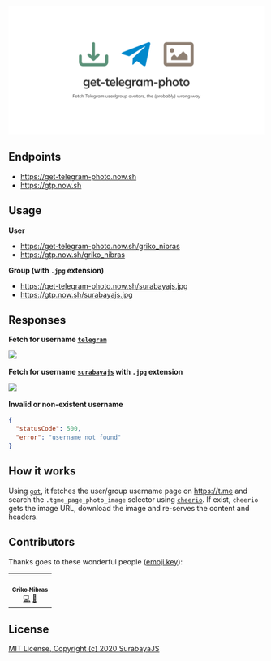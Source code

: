 <!-- markdownlint-disable MD033 MD036 MD041 -->

[![get-telegram-photo](./header.png)](.)

## Endpoints

- <https://get-telegram-photo.now.sh>
- <https://gtp.now.sh>

## Usage

**User**

- <https://get-telegram-photo.now.sh/griko_nibras>
- <https://gtp.now.sh/griko_nibras>

**Group (with `.jpg` extension)**

- <https://get-telegram-photo.now.sh/surabayajs.jpg>
- <https://gtp.now.sh/surabayajs.jpg>

## Responses

**Fetch for username [`telegram`](https://t.me/telegram)**

<a href="https://gtp.now.sh/telegram"><img src="https://gtp.now.sh/telegram" width="160" /></a><br />

**Fetch for username [`surabayajs`](https://t.me/surabayajs) with `.jpg` extension**

<a href="https://gtp.now.sh/surabayajs.jpg"><img src="https://gtp.now.sh/surabayajs.jpg" width="160" /></a><br />

**Invalid or non-existent username**

```json
{
  "statusCode": 500,
  "error": "username not found"
}
```

## How it works

Using [`got`](https://github.com/sindresorhus/got), it fetches the user/group username page on <https://t.me> and search the `.tgme_page_photo_image` selector using [`cheerio`](https://github.com/cheeriojs/cheerio). If exist, `cheerio` gets the image URL, download the image and re-serves the content and headers.

## Contributors

Thanks goes to these wonderful people ([emoji key](https://allcontributors.org/docs/en/emoji-key)):

<!-- ALL-CONTRIBUTORS-LIST:START - Do not remove or modify this section -->
<!-- prettier-ignore-start -->
<!-- markdownlint-disable -->
<table>
  <tr>
    <td align="center"><a href="https://griko.id"><img src="https://avatars1.githubusercontent.com/u/8220954?v=4" width="100px;" alt=""/><br /><sub><b>Griko Nibras</b></sub></a><br /><a href="https://github.com/surabayajs/get-telegram-photo/commits?author=grikomsn" title="Code">💻</a> <a href="#maintenance-grikomsn" title="Maintenance">🚧</a></td>
  </tr>
</table>

<!-- markdownlint-enable -->
<!-- prettier-ignore-end -->

<!-- ALL-CONTRIBUTORS-LIST:END -->

## License

[MIT License, Copyright (c) 2020 SurabayaJS](./LICENSE)
